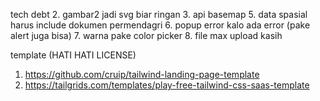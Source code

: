 tech debt
2. gambar2 jadi svg biar ringan
3. api basemap
5. data spasial harus include dokumen permendagri
6. popup error kalo ada error (pake alert juga bisa)
7. warna pake color picker
8. file max upload kasih

template (HATI HATI LICENSE)
1. https://github.com/cruip/tailwind-landing-page-template
2. https://tailgrids.com/templates/play-free-tailwind-css-saas-template